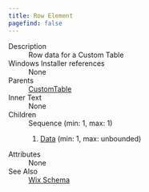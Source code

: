 ```yaml
---
title: Row Element
pagefind: false
---
```

<dl>
  <dt>Description</dt>
  <dd>Row data for a Custom Table</dd>
  <dt>Windows Installer references</dt>
  <dd>None</dd>
  <dt>Parents</dt>
  <dd>
    <a href="../customtable/">CustomTable</a>
  </dd>
  <dt>Inner Text</dt>
  <dd>None</dd>
  <dt>Children</dt>
  <dd>Sequence (min: 1, max: 1)<ol><li><a href="../data/">Data</a> (min: 1, max: unbounded)</li></ol></dd>
  <dt>Attributes</dt>
  <dd>None</dd>
  <dt>See Also</dt>
  <dd>
    <a href="../">Wix Schema</a>
  </dd>
</dl>
